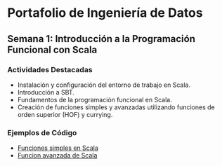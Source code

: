# Portafolio de Ingeniería de Datos

## Semana 1: Introducción a la Programación Funcional con Scala

### Actividades Destacadas

- Instalación y configuración del entorno de trabajo en Scala.
- Introducción a SBT.
- Fundamentos de la programación funcional en Scala.
- Creación de funciones simples y avanzadas utilizando funciones de orden superior (HOF) y currying.

### Ejemplos de Código

- [Funciones simples en Scala](https://github.com/fernandochicote/Data-Engineering-Portfolio-Scala/blob/98d18dec5d1eb4373885dad21abccf72605fb75a/src/main/scala/SimpleFunctions.scala)
- [Funcion avanzada de Scala](src/main/scala/AdvancedFunctions.scala)





